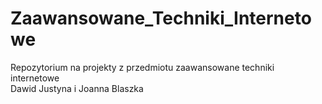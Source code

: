 # Zaawansowane_Techniki_Internetowe
Repozytorium na projekty z przedmiotu zaawansowane techniki internetowe \
Dawid Justyna i Joanna Blaszka
